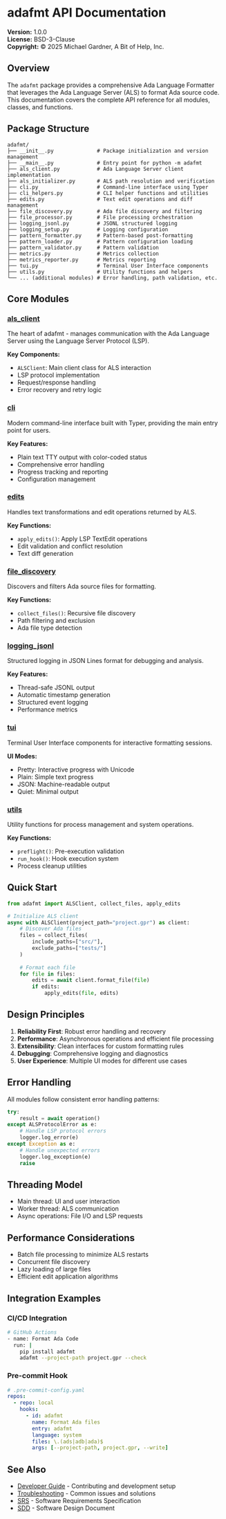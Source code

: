 # adafmt API Documentation

**Version:** 1.0.0  
**License:** BSD-3-Clause  
**Copyright:** © 2025 Michael Gardner, A Bit of Help, Inc.

## Overview

The `adafmt` package provides a comprehensive Ada Language Formatter that leverages the Ada Language Server (ALS) to format Ada source code. This documentation covers the complete API reference for all modules, classes, and functions.

## Package Structure

```
adafmt/
├── __init__.py              # Package initialization and version management
├── __main__.py              # Entry point for python -m adafmt
├── als_client.py            # Ada Language Server client implementation
├── als_initializer.py       # ALS path resolution and verification
├── cli.py                   # Command-line interface using Typer
├── cli_helpers.py           # CLI helper functions and utilities
├── edits.py                 # Text edit operations and diff management
├── file_discovery.py        # Ada file discovery and filtering
├── file_processor.py        # File processing orchestration
├── logging_jsonl.py         # JSONL structured logging
├── logging_setup.py         # Logging configuration
├── pattern_formatter.py     # Pattern-based post-formatting
├── pattern_loader.py        # Pattern configuration loading
├── pattern_validator.py     # Pattern validation
├── metrics.py               # Metrics collection
├── metrics_reporter.py      # Metrics reporting
├── tui.py                   # Terminal User Interface components
├── utils.py                 # Utility functions and helpers
└── ... (additional modules) # Error handling, path validation, etc.
```

## Core Modules

### [als_client](./als_client.md)
The heart of adafmt - manages communication with the Ada Language Server using the Language Server Protocol (LSP).

**Key Components:**
- `ALSClient`: Main client class for ALS interaction
- LSP protocol implementation
- Request/response handling
- Error recovery and retry logic

### [cli](./cli.md)
Modern command-line interface built with Typer, providing the main entry point for users.

**Key Features:**
- Plain text TTY output with color-coded status
- Comprehensive error handling
- Progress tracking and reporting
- Configuration management

### [edits](./edits.md)
Handles text transformations and edit operations returned by ALS.

**Key Functions:**
- `apply_edits()`: Apply LSP TextEdit operations
- Edit validation and conflict resolution
- Text diff generation

### [file_discovery](./file_discovery.md)
Discovers and filters Ada source files for formatting.

**Key Functions:**
- `collect_files()`: Recursive file discovery
- Path filtering and exclusion
- Ada file type detection

### [logging_jsonl](./logging_jsonl.md)
Structured logging in JSON Lines format for debugging and analysis.

**Key Features:**
- Thread-safe JSONL output
- Automatic timestamp generation
- Structured event logging
- Performance metrics

### [tui](./tui.md)
Terminal User Interface components for interactive formatting sessions.

**UI Modes:**
- Pretty: Interactive progress with Unicode
- Plain: Simple text progress
- JSON: Machine-readable output
- Quiet: Minimal output

### [utils](./utils.md)
Utility functions for process management and system operations.

**Key Functions:**
- `preflight()`: Pre-execution validation
- `run_hook()`: Hook execution system
- Process cleanup utilities

## Quick Start

```python
from adafmt import ALSClient, collect_files, apply_edits

# Initialize ALS client
async with ALSClient(project_path="project.gpr") as client:
    # Discover Ada files
    files = collect_files(
        include_paths=["src/"],
        exclude_paths=["tests/"]
    )
    
    # Format each file
    for file in files:
        edits = await client.format_file(file)
        if edits:
            apply_edits(file, edits)
```

## Design Principles

1. **Reliability First**: Robust error handling and recovery
2. **Performance**: Asynchronous operations and efficient file processing
3. **Extensibility**: Clean interfaces for custom formatting rules
4. **Debugging**: Comprehensive logging and diagnostics
5. **User Experience**: Multiple UI modes for different use cases

## Error Handling

All modules follow consistent error handling patterns:

```python
try:
    result = await operation()
except ALSProtocolError as e:
    # Handle LSP protocol errors
    logger.log_error(e)
except Exception as e:
    # Handle unexpected errors
    logger.log_exception(e)
    raise
```

## Threading Model

- Main thread: UI and user interaction
- Worker thread: ALS communication
- Async operations: File I/O and LSP requests

## Performance Considerations

- Batch file processing to minimize ALS restarts
- Concurrent file discovery
- Lazy loading of large files
- Efficient edit application algorithms

## Integration Examples

### CI/CD Integration

```bash
# GitHub Actions
- name: Format Ada Code
  run: |
    pip install adafmt
    adafmt --project-path project.gpr --check
```

### Pre-commit Hook

```yaml
# .pre-commit-config.yaml
repos:
  - repo: local
    hooks:
      - id: adafmt
        name: Format Ada files
        entry: adafmt
        language: system
        files: \.(ads|adb|ada)$
        args: [--project-path, project.gpr, --write]
```

## See Also

- [Developer Guide](../DEVELOPER_GUIDE.md) - Contributing and development setup
- [Troubleshooting](../TROUBLESHOOTING.md) - Common issues and solutions
- [SRS](../SRS.md) - Software Requirements Specification
- [SDD](../SDD.md) - Software Design Document
